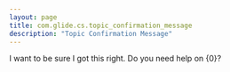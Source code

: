 ```yaml
---
layout: page
title: com.glide.cs.topic_confirmation_message
description: "Topic Confirmation Message"
---
```

I want to be sure I got this right. Do you need help on {0}?